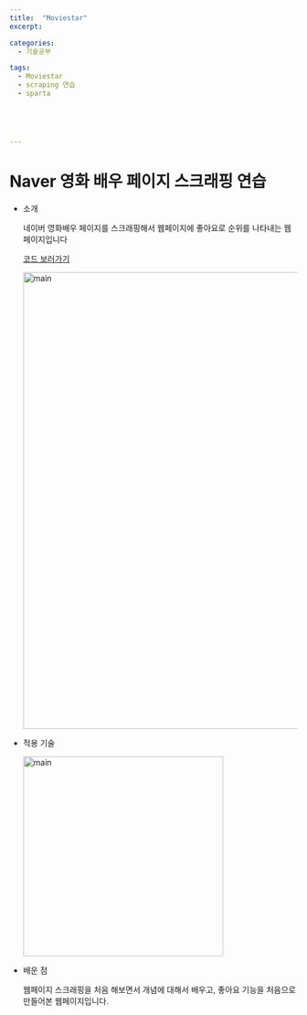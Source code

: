 ```yaml
---
title:  "Moviestar"
excerpt: 

categories:
  - 기술공부

tags:
  - Moviestar
  - scraping 연습
  - sparta





---
```


# Naver 영화 배우 페이지 스크래핑 연습

- 소개

  네이버 영화배우 페이지를 스크래핑해서 웹페이지에 좋아요로 순위를 나타내는 웹페이지입니다

  [코드 보러가기](https://github.com/ssunghyeon/board_practice-bookreview)

  <img src="/Users/admin/Documents/GitHub/ssunghyeon.github.io/_posts/{{ site.url }}{{ site.baseurl }}/assets/images/moviep.png" width="800px" alt="main">

- 적용 기술

  <img src="{{ site.url }}{{ site.baseurl }}/assets/images/normal.png" width="350px" alt="main">

- 배운 점

  웹페이지 스크래핑을 처음 해보면서 개념에 대해서 배우고, 좋아요 기능을 처음으로 만들어본 웹페이지입니다.